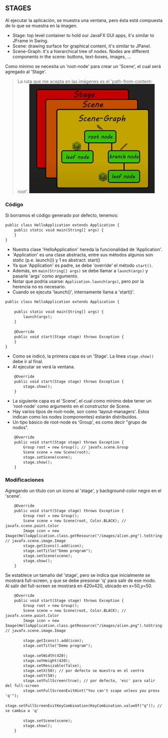 ## STAGES


Al ejecutar la aplicación, se muestra una ventana, pero ésta está compuesta de lo que se muestra en la imagen.
- Stage: top level container to hold our JavaFX GUI apps, it's similar to JFrame in Swing.
- Scene: drawing surface for graphical content, it's similar to JPanel.
- Scene-Graph: it's a hierarchical tree of nodes. Nodes are different components in the scene: buttons, text-boxes, images, ...  

Como mínimo se necesita un 'root-node' para crear un 'Scene', el cual será agregado al 'Stage'.  
>La ruta que me acepta en las imágenes es el 'path-from-content-root'.
![stage-scene-sceneGraph](src/main/resources/images/stage-scene-sceneGraph.png)

### Código

Si borramos el código generado por defecto, tenemos:
~~~
public class HelloApplication extends Application {
    public static void main(String[] args) {
    }
}
~~~

- Nuestra clase 'HelloApplication' hereda la funcionalidad de 'Application'.  
- 'Application' es una clase abstracta, entre sus métodos algunos son static (p.e. launch()) y 1 es abstract: start()
- Ya que 'Application' es padre, se debe 'override' el método `start()`.
- Además, en `main(String[] args)` se debe llamar a `launch(args)` y pasarle 'args' como argumento.
- Notar que podría usarse: `Application.launch(args)`, pero por la herencia no es necesario.  
- Cuando se ejecuta 'launch()', internamente llama a 'start()'.

~~~
public class HelloApplication extends Application {

    public static void main(String[] args) {
        launch(args);
    }

    @Override
    public void start(Stage stage) throws Exception {
    }
}
~~~

- Como se indicó, la primera capa es un 'Stage'. La línea `stage.show()` debe ir al final.
- Al ejecutar se verá la ventana.

~~~
    @Override
    public void start(Stage stage) throws Exception {
        stage.show();
    }
~~~

- La siguiente capa es el 'Scene', el cual como mínimo debe tener un 'root-node' como argumento en el constructor de Scene.
- Hay varios tipos de root-node, son como 'layout-managers'. Estos indican como los nodes (componentes) estarán distribuidos.
- Un tipo básico de root-node es 'Group', es como decir "grupo de nodos".

~~~
    @Override
    public void start(Stage stage) throws Exception {
        Group root = new Group(); // javafx.scene.Group
        Scene scene = new Scene(root);
        stage.setScene(scene);
        stage.show();
    }
~~~

### Modificaciones  

Agregando un título con un ícono al 'stage', y background-color negro en el 'scene'.  

~~~
    @Override
    public void start(Stage stage) throws Exception {
        Group root = new Group();
        Scene scene = new Scene(root, Color.BLACK); // javafx.scene.paint.Color
        Image icon = new Image(HelloApplication.class.getResource("/images/alien.png").toString()); // javafx.scene.image.Image
        stage.getIcons().add(icon);
        stage.setTitle("Demo program");
        stage.setScene(scene);
        stage.show();
    }
~~~

Se establece un tamaño del 'stage', pero se indica que inicialmente se mostrará full-screen, y que se debe presionar 'q' para salir de ese modo.  
Al salir del full-screen se mostrará en 420x420, ubicado en x=50,y=50.

~~~
    @Override
    public void start(Stage stage) throws Exception {
        Group root = new Group();
        Scene scene = new Scene(root, Color.BLACK); // javafx.scene.paint.Color
        Image icon = new Image(HelloApplication.class.getResource("/images/alien.png").toString()); // javafx.scene.image.Image

        stage.getIcons().add(icon);
        stage.setTitle("Demo program");

        stage.setWidth(420);
        stage.setHeight(420);
        stage.setResizable(false);
        stage.setX(50); // por defecto se muestra en el centro
        stage.setY(50);
        stage.setFullScreen(true); // por defecto, 'esc' para salir del full-screen
        stage.setFullScreenExitHint("You can't scape unless you press 'q'");
        stage.setFullScreenExitKeyCombination(KeyCombination.valueOf("q")); // se cambia a 'q'

        stage.setScene(scene);
        stage.show();
    }
~~~